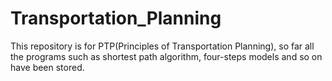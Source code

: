 # Transportation_Planning
This repository is for PTP(Principles of Transportation Planning), so far all the programs such as shortest path algorithm, four-steps models and so on have been stored.
